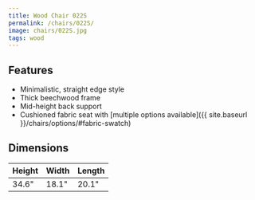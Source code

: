```yaml
---
title: Wood Chair 022S
permalink: /chairs/022S/
image: chairs/022S.jpg
tags: wood
---
```

## Features

- Minimalistic, straight edge style
- Thick beechwood frame
- Mid-height back support
- Cushioned fabric seat with [multiple options available]({{ site.baseurl }}/chairs/options/#fabric-swatch)

## Dimensions

Height | Width | Length
-------|-------|-------
34.6"  | 18.1" | 20.1"